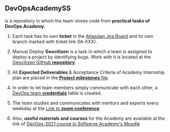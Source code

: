 ## DevOpsAcademySS
is a repository in which the team stores code from **practical tasks of DevOps Academy.**

1. Each task has its own **ticket** in the [Atlassian Jira Board] and its own branch marked with ticket link (IA-XXX).

2. Manual Deploy **Geocitizen** is a task in which a team is assigned to deploy a project by identifying bugs. Work with it is located at the [Geocitizen GitHub **repository**].

3. All **Expected Deliverables** & Acceptance Criteria of Academy Internship plan are placed in the [**Project milestones** file].

4. In order to let team members simply communicate with each other, a [DevOps team **credentials**] table is created.

5. The team studies and communicates with mentors and experts every weekday at the [Link to **zoom conference**].

6. Also, **useful materials and courses** for the Academy are available at the link of [DevOps-2021 course in Softserve Academy's Moodle]



[Atlassian Jira Board]: <https://devopsacademy.atlassian.net/jira/software/projects/IA/boards/1>

[Geocitizen GitHub **repository**]: <https://github.com/DevOpsAcademySS/Geocitizen>

[**Project milestones** file]: <https://docs.google.com/document/d/1GlTHOB31Ge00lPWYHvw-MRHQydUPAx1gCyBVJ47P__I/edit?usp=drivesdk>
[DevOps team **credentials**]: <https://docs.google.com/spreadsheets/d/1cMczvIlUcScRl9QY_H2AYGGeCOuLtoYGA4HqhI5d86c/edit#gid=0>

[Link to **zoom conference**]: <https://softserveinc.zoom.us/j/93500189579?pwd=emw1ZTMzUlJ6M2RKQytlanlXYmJ1Zz09>

[DevOps-2021 course in Softserve Academy's Moodle]: <https://softserve.academy/course/view.php?id=214>
